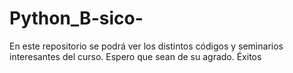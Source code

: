 # Python_B-sico-
En este repositorio se podrá ver los distintos códigos y seminarios interesantes del curso. Espero que sean de su agrado. Éxitos
